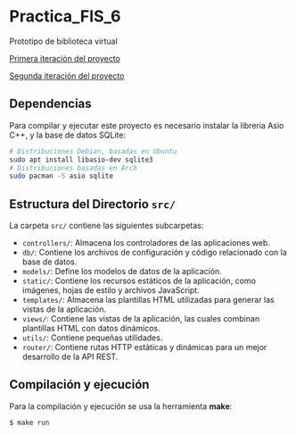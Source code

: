# Practica_FIS_6

Prototipo de biblioteca virtual

[Primera iteración del proyecto](https://github.com/alu0101566177/Practica_FIS_6/tree/8a64f14d008ac866c0011a757106c6fa7eab57ac)

[Segunda iteración del proyecto](https://github.com/alu0101566177/Practica_FIS_6/tree/main)

## Dependencias

Para compilar y ejecutar este proyecto es necesario instalar la libreria Asio C++, y la base de datos SQLite:

```sh
# Distribuciones Debian, basadas en Ubuntu
sudo apt install libasio-dev sqlite3
# Distribuciones basadas en Arch
sudo pacman -S asio sqlite
```

## Estructura del Directorio `src/`

La carpeta `src/` contiene las siguientes subcarpetas:

- `controllers/`: Almacena los controladores de las aplicaciones web.
- `db/`: Contiene los archivos de configuración y código relacionado con la base de datos.
- `models/`: Define los modelos de datos de la aplicación.
- `static/`: Contiene los recursos estáticos de la aplicación, como imágenes, hojas de estilo y archivos JavaScript.
- `templates/`: Almacena las plantillas HTML utilizadas para generar las vistas de la aplicación.
- `views/`: Contiene las vistas de la aplicación, las cuales combinan plantillas HTML con datos dinámicos.
- `utils/`: Contiene pequeñas utilidades.
- `router/`: Contiene rutas HTTP estáticas y dinámicas para un mejor desarrollo de la API REST. 

## Compilación y ejecución

Para la compilación y ejecución se usa la herramienta **make**:

```sh
$ make run
```
